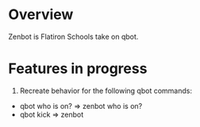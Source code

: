 # Overview

Zenbot is Flatiron Schools take on qbot.

# Features in progress

1. Recreate behavior for the following qbot commands:
- qbot who is on? => zenbot who is on?
- qbot kick => zenbot 
 